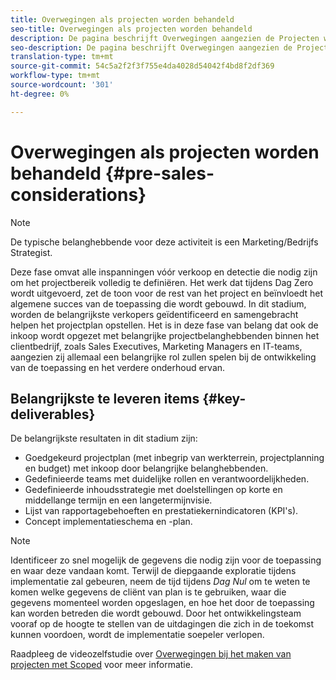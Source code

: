 ```yaml
---
title: Overwegingen als projecten worden behandeld
seo-title: Overwegingen als projecten worden behandeld
description: De pagina beschrijft Overwegingen aangezien de Projecten worden gescoord
seo-description: De pagina beschrijft Overwegingen aangezien de Projecten worden gescoord
translation-type: tm+mt
source-git-commit: 54c5a2f2f3f755e4da4028d54042f4bd8f2df369
workflow-type: tm+mt
source-wordcount: '301'
ht-degree: 0%

---
```



# Overwegingen als projecten worden behandeld {#pre-sales-considerations}

>[!NOTE]
>De typische belanghebbende voor deze activiteit is een Marketing/Bedrijfs Strategist.

Deze fase omvat alle inspanningen vóór verkoop en detectie die nodig zijn om het projectbereik volledig te definiëren. Het werk dat tijdens Dag Zero wordt uitgevoerd, zet de toon voor de rest van het project en beïnvloedt het algemene succes van de toepassing die wordt gebouwd.
In dit stadium, worden de belangrijkste verkopers geïdentificeerd en samengebracht helpen het projectplan opstellen. Het is in deze fase van belang dat ook de inkoop wordt opgezet met belangrijke projectbelanghebbenden binnen het clientbedrijf, zoals Sales Executives, Marketing Managers en IT-teams, aangezien zij allemaal een belangrijke rol zullen spelen bij de ontwikkeling van de toepassing en het verdere onderhoud ervan.

## Belangrijkste te leveren items {#key-deliverables}

De belangrijkste resultaten in dit stadium zijn:

* Goedgekeurd projectplan (met inbegrip van werkterrein, projectplanning en budget) met inkoop door belangrijke belanghebbenden.
* Gedefinieerde teams met duidelijke rollen en verantwoordelijkheden.
* Gedefinieerde inhoudsstrategie met doelstellingen op korte en middellange termijn en een langetermijnvisie.
* Lijst van rapportagebehoeften en prestatiekernindicatoren (KPI&#39;s).
* Concept implementatieschema en -plan.

>[!NOTE]
>
>Identificeer zo snel mogelijk de gegevens die nodig zijn voor de toepassing en waar deze vandaan komt. Terwijl de diepgaande exploratie tijdens implementatie zal gebeuren, neem de tijd tijdens *Dag Nul* om te weten te komen welke gegevens de cliënt van plan is te gebruiken, waar die gegevens momenteel worden opgeslagen, en hoe het door de toepassing kan worden betreden die wordt gebouwd. Door het ontwikkelingsteam vooraf op de hoogte te stellen van de uitdagingen die zich in de toekomst kunnen voordoen, wordt de implementatie soepeler verlopen.

Raadpleeg de videozelfstudie over [Overwegingen bij het maken van projecten met Scoped](https://helpx.adobe.com/experience-manager/6-5/screens/using/project-considerations.html) voor meer informatie.
